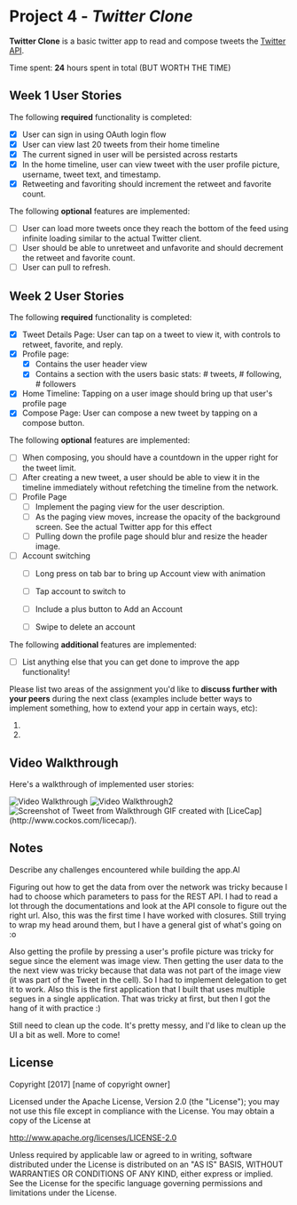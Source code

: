 # Project 4 - *Twitter Clone*

**Twitter Clone** is a basic twitter app to read and compose tweets the [Twitter API](https://apps.twitter.com/).

Time spent: **24** hours spent in total (BUT WORTH THE TIME)

## Week 1 User Stories

The following **required** functionality is completed:

- [x] User can sign in using OAuth login flow
- [x] User can view last 20 tweets from their home timeline
- [x] The current signed in user will be persisted across restarts
- [x] In the home timeline, user can view tweet with the user profile picture, username, tweet text, and timestamp.
- [x] Retweeting and favoriting should increment the retweet and favorite count.

The following **optional** features are implemented:

- [ ] User can load more tweets once they reach the bottom of the feed using infinite loading similar to the actual Twitter client.
- [ ] User should be able to unretweet and unfavorite and should decrement the retweet and favorite count.
- [ ] User can pull to refresh.

## Week 2 User Stories
The following **required** functionality is completed:

- [x] Tweet Details Page: User can tap on a tweet to view it, with controls to retweet, favorite, and reply.
- [x] Profile page:
   - [x] Contains the user header view
   - [x] Contains a section with the users basic stats: # tweets, # following, # followers
- [x] Home Timeline: Tapping on a user image should bring up that user's profile page
- [x] Compose Page: User can compose a new tweet by tapping on a compose button.

The following **optional** features are implemented:

- [ ] When composing, you should have a countdown in the upper right for the tweet limit.
- [ ] After creating a new tweet, a user should be able to view it in the timeline immediately without refetching the timeline from the network.
- [ ] Profile Page
   - [ ] Implement the paging view for the user description.
   - [ ] As the paging view moves, increase the opacity of the background screen. See the actual Twitter app for this effect
   - [ ] Pulling down the profile page should blur and resize the header image.
- [ ] Account switching
   - [ ] Long press on tab bar to bring up Account view with animation
   - [ ] Tap account to switch to
   - [ ] Include a plus button to Add an Account
   - [ ] Swipe to delete an account


The following **additional** features are implemented:

- [ ] List anything else that you can get done to improve the app functionality!

Please list two areas of the assignment you'd like to **discuss further with your peers** during the next class (examples include better ways to implement something, how to extend your app in certain ways, etc):

1. 
2. 

## Video Walkthrough 

Here's a walkthrough of implemented user stories:

<img src='http://i.imgur.com/RxbBPaH.gif' title='Week 1 Video Walkthrough' width='' alt='Video Walkthrough' />
<img src='http://i.imgur.com/BAs0g6Q.gif' title='Week 2 Video Walkthrough' width='' alt='Video Walkthrough2' />
<img src='http://i.imgur.com/4zJIKqv.png' title='Tweet Screenshot' width='' alt='Screenshot of Tweet from Walkthrough' />
GIF created with [LiceCap](http://www.cockos.com/licecap/).

## Notes

Describe any challenges encountered while building the app.Al

Figuring out how to get the data from over the network was tricky because I had to choose which parameters to pass for the REST API.
I had to read a lot through the documentations and look at the API console to figure out the right url. Also, this was the first time I have worked with closures. Still trying to wrap my head around them, but I have a general gist of what's going on :o

Also getting the profile by pressing a user's profile picture was tricky for segue since the element was image view. Then getting the
user data to the the next view was tricky because that data was not part of the image view (it was part of the Tweet in the cell). So I had to implement delegation to get it to work. Also this is the first application that I built that uses multiple segues in a single application. That was tricky at first, but
then I got the hang  of it with practice :)

Still need to clean up the code. It's pretty messy, and I'd like to clean up the UI a bit as well. More to come!

## License

Copyright [2017] [name of copyright owner]

Licensed under the Apache License, Version 2.0 (the "License");
you may not use this file except in compliance with the License.
You may obtain a copy of the License at

http://www.apache.org/licenses/LICENSE-2.0

Unless required by applicable law or agreed to in writing, software
distributed under the License is distributed on an "AS IS" BASIS,
WITHOUT WARRANTIES OR CONDITIONS OF ANY KIND, either express or implied.
See the License for the specific language governing permissions and
limitations under the License.
